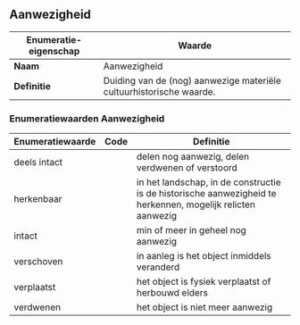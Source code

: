 ﻿## Aanwezigheid
| **Enumeratie-eigenschap** | **Waarde** |
| ---- | ---- |
| **Naam** | Aanwezigheid |
| **Definitie** | Duiding van de (nog) aanwezige materi&#235;le cultuurhistorische waarde. |
### Enumeratiewaarden Aanwezigheid
| **Enumeratiewaarde** | **Code** | **Definitie** |
| ---- | ---- | ---- |
| deels intact |  | delen nog aanwezig, delen verdwenen of verstoord |
| herkenbaar |  | in het landschap, in de constructie is de historische aanwezigheid te herkennen, mogelijk relicten aanwezig |
| intact |  | min of meer in geheel nog aanwezig |
| verschoven |  | in aanleg is het object inmiddels veranderd |
| verplaatst |  | het object is fysiek verplaatst of herbouwd elders |
| verdwenen |  | het object is niet meer aanwezig |
